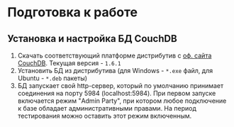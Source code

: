 # Подготовка к работе

## Установка и настройка БД CouchDB

1. Скачать соответствующий платформе дистрибутив с [оф. сайта CouchDB](http://couchdb.apache.org/#download). Текущая версия - `1.6.1`
2. Установить БД из дистрибутива (для Windows - `*.exe` файл, для Ubuntu - `*.deb` пакеты)
3. БД запускает свой http-сервер, который по умолчанию принимает соединения на порту 5984 (localhost:5984). При первом запуске включается режим "Admin Party", при котором любое подключение к базе обладает административными правами. На период тестирования можно оставить этот режим включенным.
